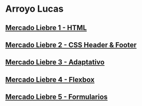 # Arroyo Lucas

## [Mercado Liebre 1 - HTML](https://github.com/lucas21Arroyo/MercadoLiebre/tree/estructuraWeb)
## [Mercado Liebre 2 - CSS Header & Footer](https://github.com/lucas21Arroyo/MercadoLiebre/tree/estructuraConCSS)
## [Mercado Liebre 3 - Adaptativo](https://github.com/lucas21Arroyo/MercadoLiebre/tree/adaptativo)
## [Mercado Liebre 4 - Flexbox](https://github.com/lucas21Arroyo/MercadoLiebre/tree/flexbox)
## [Mercado Liebre 5 - Formularios](https://github.com/lucas21Arroyo/MercadoLiebre/tree/formularios)
